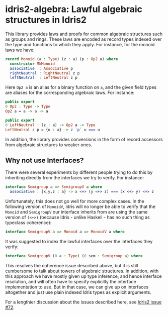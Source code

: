 # idris2-algebra: Lawful algebraic structures in Idris2

This library provides laws and proofs for common algebraic structures
such as groups and rings. These laws are encoded as record types
indexed over the type and functions to which they apply. For instance,
for the monoid laws we have:

```idris
record Monoid (a : Type) (z : a) (p : Op2 a) where
  constructor MkMonoid
  associative  : Associative p
  rightNeutral : RightNeutral z p
  leftNeutral  : LeftNeutral z p
```

Here `Op2 a` is an alias for a binary function on `a`,
and the given field types are aliases for the corresponding algebraic
laws. For instance:

```idris
public export
0 Op2 : Type -> Type
Op2 a = a -> a -> a

public export
0 LeftNeutral : (z : a) -> Op2 a -> Type
LeftNeutral z p = {u : a} -> z `p` u === u
```

In addition, the library provides conversions in the form of
record accessors from algebraic structures to weaker ones.

## Why not use Interfaces?

There were several experiments by different people trying to do
this by inheriting directly from the interfaces we try to verify.
For instance:

```idris
interface Semigroup a => SemigroupV a where
  associative : {x,y,z : a} -> x <+> (y <+> z) === (x <+> y) <+> z
```

Unfortunately, this does not go well for more complex cases.
In the following version of `MonoidV`, Idris will no longer be able
to verify that the `Monoid` and `SemigroupV` our interface inherits
from are using the same version of `(<+>)` (because Idris - unlike Haskell -
has no such thing as typeclass coherence):

```idris
interface SemigroupV a => Monoid a => MonoidV a where
```

It was suggested to index the lawful interfaces over the interfaces
they verify:

```idris
interface SemigroupV (0 a : Type) (0 sem : Semigroup a) where
```

This resolves the coherence issue described above, but it is still
cumbersome to talk about towers of algebraic structures. In addition,
with this approach we have mostly given up type inference, and hence
interface resolution, and will often
have to specify explicitly the interface implementation to use.
But in that case, we can give up on interfaces altogether and just
use plain indexed Idris types as explicit arguments.

For a lengthier discussion about the issues described here,
see [Idris2 issue #72](https://github.com/idris-lang/Idris2/issues/72).
